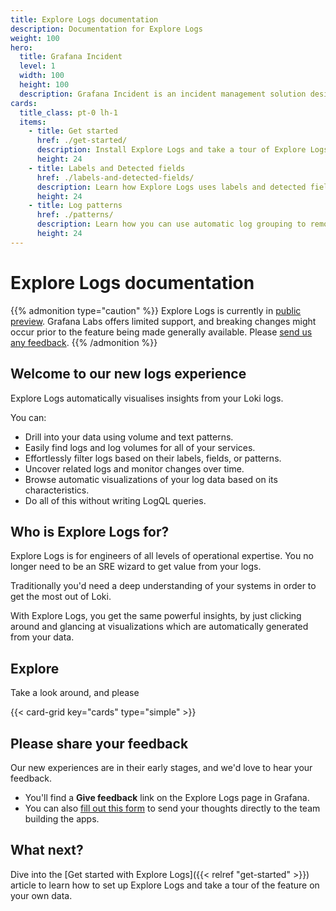 ```yaml
---
title: Explore Logs documentation
description: Documentation for Explore Logs
weight: 100
hero:
  title: Grafana Incident
  level: 1
  width: 100
  height: 100
  description: Grafana Incident is an incident management solution designed to help teams respond quickly and effectively to incidents, outages, and other critical events.
cards:
  title_class: pt-0 lh-1
  items:
    - title: Get started
      href: ./get-started/
      description: Install Explore Logs and take a tour of Explore Logs using your own data.
      height: 24
    - title: Labels and Detected fields
      href: ./labels-and-detected-fields/
      description: Learn how Explore Logs uses labels and detected fields to help you explore your Loki logs.
      height: 24
    - title: Log patterns
      href: ./patterns/
      description: Learn how you can use automatic log grouping to remove noise and find hard to locate logs.
      height: 24
---
```


# Explore Logs documentation

{{% admonition type="caution" %}}
Explore Logs is currently in [public preview](/docs/release-life-cycle/). Grafana Labs offers limited support, and breaking changes might occur prior to the feature being made generally available.
Please [send us any feedback](https://forms.gle/1sYWCTPvD72T1dPH9).
{{% /admonition %}}

## Welcome to our new logs experience

Explore Logs automatically visualises insights from your Loki logs.

You can:

* Drill into your data using volume and text patterns.
* Easily find logs and log volumes for all of your services.
* Effortlessly filter logs based on their labels, fields, or patterns.
* Uncover related logs and monitor changes over time.
* Browse automatic visualizations of your log data based on its characteristics.
* Do all of this without writing LogQL queries.

## Who is Explore Logs for?

Explore Logs is for engineers of all levels of operational expertise. You no longer need to be an SRE wizard to get value from your logs.

Traditionally you'd need a deep understanding of your systems in order to get the most out of Loki. 

With Explore Logs, you get the same powerful insights, by just clicking around and glancing at visualizations which are automatically generated from your data.

## Explore

Take a look around, and please 

{{< card-grid key="cards" type="simple" >}}

## Please share your feedback

Our new experiences are in their early stages, and we'd love to hear your feedback.

* You'll find a **Give feedback** link on the Explore Logs page in Grafana.
* You can also [fill out this form](https://forms.gle/1sYWCTPvD72T1dPH9) to send your thoughts directly to the team building the apps.

## What next?

Dive into the [Get started with Explore Logs]({{< relref "get-started" >}}) article to learn how to set up Explore Logs and take a tour of the feature on your own data. 
